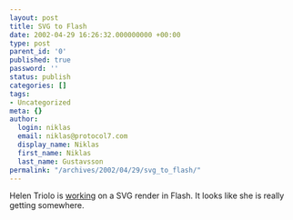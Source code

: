 ```yaml
---
layout: post
title: SVG to Flash
date: 2002-04-29 16:26:32.000000000 +00:00
type: post
parent_id: '0'
published: true
password: ''
status: publish
categories: []
tags:
- Uncategorized
meta: {}
author:
  login: niklas
  email: niklas@protocol7.com
  display_name: Niklas
  first_name: Niklas
  last_name: Gustavsson
permalink: "/archives/2002/04/29/svg_to_flash/"
---
```

Helen Triolo is [working](http://actionscript-toolbox.com/samplemx_translatesvg2.php) on a SVG render in Flash. It looks like she is really getting somewhere.

